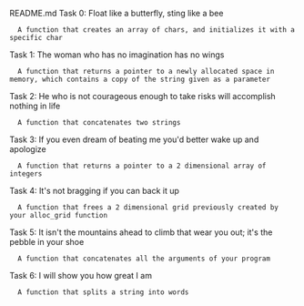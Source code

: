 README.md
Task 0: Float like a butterfly, sting like a bee

      A function that creates an array of chars, and initializes it with a specific char
Task 1: The woman who has no imagination has no wings

      A function that returns a pointer to a newly allocated space in memory, which contains a copy of the string given as a parameter
Task 2: He who is not courageous enough to take risks will accomplish nothing in life

      A function that concatenates two strings
Task 3: If you even dream of beating me you'd better wake up and apologize

      A function that returns a pointer to a 2 dimensional array of integers
Task 4: It's not bragging if you can back it up

      A function that frees a 2 dimensional grid previously created by your alloc_grid function
Task 5: It isn't the mountains ahead to climb that wear you out; it's the pebble in your shoe

      A function that concatenates all the arguments of your program
Task 6: I will show you how great I am

      A function that splits a string into words
